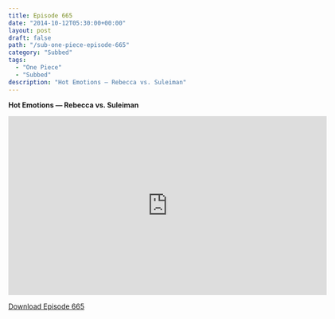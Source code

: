 ```yaml
---
title: Episode 665
date: "2014-10-12T05:30:00+00:00"
layout: post
draft: false
path: "/sub-one-piece-episode-665"
category: "Subbed"
tags:
  - "One Piece"
  - "Subbed"
description: "Hot Emotions — Rebecca vs. Suleiman"
---
```


**Hot Emotions — Rebecca vs. Suleiman**

<iframe width="640" height="360" src="https://www.rapidvideo.com/e/G6FRPG8L7E" frameborder="0" marginwidth=0 marginheight=0 scrolling=no allowfullscreen></iframe>

<a href="http://ouo.io/qs/eCodkFEQ?s=https://rapidvid.to/d/https://www.rapidvideo.com/e/G6FRPG8L7E">Download Episode 665</a>
